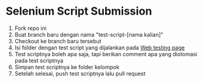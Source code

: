 # Selenium Script Submission

1. Fork repo ini
2. Buat branch baru dengan nama "test-script-[nama kalian]"
3. Checkout ke branch baru tersebut
4. Isi folder dengan test script yang dijalankan pada [Web testing page](https://seleniumbase.io/demo_page)
5. Test scriptnya boleh apa saja, tapi berikan comment apa yang diotomasi pada test scriptnya
6. Simpan test scriptnya ke folder kelompok
7. Setelah selesai, push test scriptnya lalu pull request
